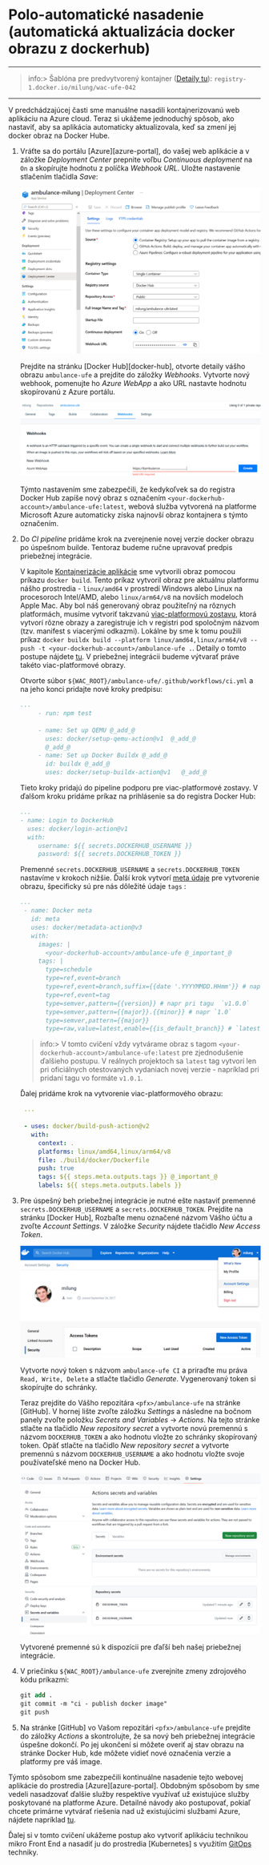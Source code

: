 # Polo-automatické nasadenie (automatická aktualizácia docker obrazu z dockerhub)

---

>info:>
Šablóna pre predvytvorený kontajner ([Detaily tu](../99.Problems-Resolutions/01.development-containers.md)):
`registry-1.docker.io/milung/wac-ufe-042`

---

V predchádzajúcej časti sme manuálne nasadili kontajnerizovanú web aplikáciu na
Azure cloud. Teraz si ukážeme jednoduchý spôsob, ako nastaviť, aby sa aplikácia automaticky
aktualizovala, keď sa zmení jej docker obraz na Docker Hube.

1. Vráťte sa do portálu [Azure][azure-portal], do vašej web aplikácie a
   v záložke _Deployment Center_ prepnite voľbu _Continuous deployment_ na `On` a
   skopírujte hodnotu z políčka _Webhook URL_. Uložte nastavenie stlačením tlačidla _Save_:

    ![Deplyment Center Web Aplikácie Azure](./img/050-01-azurewebapp-cd.png)

    Prejdite na stránku [Docker Hub][docker-hub], otvorte detaily vášho obrazu
    `ambulance-ufe` a prejdite do záložky _Webhooks_. Vytvorte nový webhook, pomenujte ho
    _Azure WebApp_ a ako URL nastavte hodnotu skopírovanú z Azure portálu.

    ![Vytvorenie web-hook záznamu na DockerHub](./img/050-02-dockerhub-webhook.png)

    Týmto nastavením sme zabezpečili, že kedykoľvek sa do registra Docker Hub zapíše nový
    obraz s označením `<your-dockerhub-account>/ambulance-ufe:latest`, webová služba vytvorená na
    platforme Microsoft Azure automaticky získa najnovší obraz kontajnera s týmto
    označením.

2. Do _CI pipeline_ pridáme krok na zverejnenie novej verzie docker obrazu po úspešnom
   builde. Tentoraz budeme ručne upravovať predpis priebežnej integrácie.

   V kapitole [Kontajnerizácie aplikácie](./041-ufe-containerization.md) sme vytvorili obraz pomocou príkazu `docker build`. Tento príkaz vytvoril obraz pre aktuálnu platformu nášho prostredia - `linux/amd64` v prostredí Windows alebo Linux na procesoroch Intel/AMD, alebo `linux/arm64/v8` na novších modeloch Apple Mac. Aby bol náš generovaný obraz použiteľný na rôznych platformách, musíme vytvoriť takzvanú [viac-platformovú zostavu](https://docs.docker.com/build/building/multi-platform/), ktorá vytvorí rôzne obrazy a zaregistruje ich v registri pod spoločným názvom (tzv. manifest s viacerými odkazmi). Lokálne by sme k tomu použili príkaz `docker buildx build --platform linux/amd64,linux/arm64/v8 --push -t <your-dockerhub-account>/ambulance-ufe .`. Detaily o tomto postupe nájdete [tu](https://docs.docker.com/build/building/multi-platform/).  V priebežnej integrácii budeme výtvarať práve takéto viac-platformové obrazy.

   Otvorte súbor `${WAC_ROOT}/ambulance-ufe/.github/workflows/ci.yml` a na jeho konci pridajte nové kroky predpisu:

   ```yaml
   ...
        - run: npm test

        - name: Set up QEMU @_add_@
          uses: docker/setup-qemu-action@v1  @_add_@
          @_add_@
        - name: Set up Docker Buildx @_add_@
          id: buildx @_add_@
          uses: docker/setup-buildx-action@v1   @_add_@
    ```

   Tieto kroky pridajú do pipeline podporu pre viac-platformové zostavy. V ďalšom kroku pridáme  príkaz na prihlásenie sa do registra Docker Hub:

   ```yaml
   ...
   - name: Login to DockerHub
     uses: docker/login-action@v1 
     with:
        username: ${{ secrets.DOCKERHUB_USERNAME }}
        password: ${{ secrets.DOCKERHUB_TOKEN }}
   ```

   Premenné `secrets.DOCKERHUB_USERNAME` a `secrets.DOCKERHUB_TOKEN` nastavíme v krokoch nižšie. Ďalší krok vytvorí [meta údaje](https://github.com/docker/metadata-action) pre vytvorenie obrazu, špecificky sú pre nás dôležité údaje `tags` :

   ```yaml
   ...
    - name: Docker meta
      id: meta
      uses: docker/metadata-action@v3
      with:
        images: |
          <your-dockerhub-account>/ambulance-ufe @_important_@
        tags: |
          type=schedule
          type=ref,event=branch
          type=ref,event=branch,suffix={{date '.YYYYMMDD.HHmm'}} # napr `main.20210930.1200` @_important_@
          type=ref,event=tag
          type=semver,pattern={{version}} # napr pri tagu  `v1.0.0`
          type=semver,pattern={{major}}.{{minor}} # napr `1.0`
          type=semver,pattern={{major}}
          type=raw,value=latest,enable={{is_default_branch}} # `latest` pre každý komit do main vetvy @_important_@
   ```

   >info:> V tomto cvičení vždy vytvárame obraz s tagom `<your-dockerhub-account>/ambulance-ufe:latest` pre zjednodušenie ďalšieho postupu. V reálnych projektoch sa `latest` tag vytvorí len pri oficiálnych otestovaných vydaniach novej verzie - napríklad pri pridaní tagu vo formáte `v1.0.1`.

   Ďalej pridáme krok na vytvorenie viac-platformového obrazu:

   ```yaml
    ...
    
    - uses: docker/build-push-action@v2
      with:
        context: .
        platforms: linux/amd64,linux/arm64/v8
        file: ./build/docker/Dockerfile
        push: true
        tags: ${{ steps.meta.outputs.tags }} @_important_@
        labels: ${{ steps.meta.outputs.labels }}
   ```

3. Pre úspešný beh priebežnej integrácie je nutné ešte nastaviť premenné `secrets.DOCKERHUB_USERNAME` a `secrets.DOCKERHUB_TOKEN`. Prejdite na stránku [Docker Hub], Rozbaľte menu označené názvom Vášho účtu a zvoľte _Account Settings_. V záložke _Security_ nájdete tlačidlo _New Access Token_.

   ![Vytvorenie nového tokena pre Docker Hub](./img/050-01-AccountSecurity.png)

   Vytvorte nový token s názvom `ambulance-ufe CI` a priraďte mu práva `Read, Write, Delete` a stlačte tlačidlo _Generate_. Vygenerovaný token si skopírujte do schránky.

   Teraz prejdite do Vášho repozitára `<pfx>/ambulance-ufe` na stránke [GitHub]. V hornej lište zvoľte záložku _Settings_ a následne na bočnom panely zvoľte položku _Secrets and Variables_ -> _Actions_.
   Na tejto stránke stlačte na tlačidlo _New repository secret_ a vytvorte novú premennú s názvom `DOCKERHUB_TOKEN` a ako hodnotu vložte zo schránky skopírovaný token. Opäť stlačte na tlačidlo _New repository secret_ a vytvorte premennú s názvom `DOCKERHUB_USERNAME` a ako hodnotu vložte svoje používateľské meno na Docker Hub.

   ![Premenné a kľúče pre beh priebežnej integrácie](./img/050-02-GithubSecrets.png)

   Vytvorené premenné sú k dispozícii pre ďaľší beh našej priebežnej integrácie.

4. V priečinku `${WAC_ROOT}/ambulance-ufe` zverejnite zmeny zdrojového kódu príkazmi:

    ```ps
    git add .
    git commit -m "ci - publish docker image"
    git push
    ```

5. Na stránke [GitHub] vo Vašom repozitári `<pfx>/ambulance-ufe` prejdite do záložky _Actions_ a skontrolujte, že sa nový beh priebežnej integrácie úspešne dokončí. Po jej ukončení si môžete overiť aj stav obrazu na stránke Docker Hub, kde môžete vidieť nové označenia verzie a platformy pre váš image.

Týmto spôsobom sme zabezpečili kontinuálne nasadenie tejto webovej aplikácie do prostredia [Azure][azure-portal]. Obdobným spôsobom by sme vedeli nasadzovať ďalšie služby respektíve využívať už existujúce služby poskytované na platforme Azure. Detailné návody ako postupovať, pokiaľ chcete primárne vytvárať riešenia nad už existujúcimi službami Azure, nájdete napríklad [tu](https://learn.microsoft.com/en-us/azure/architecture/).

Ďalej si v tomto cvičení ukážeme postup ako vytvoriť aplikáciu technikou mikro Front End a nasadiť ju do prostredia [Kubernetes] s využitím [GitOps](https://www.gitops.tech/) techniky.
